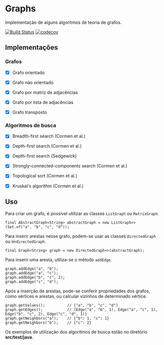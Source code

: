 # Graphs

Implementação de alguns algoritmos de teoria de grafos.


[![Build Status](https://travis-ci.org/enzo-santos/graphs.svg?branch=master)](https://travis-ci.org/enzo-santos/graphs) [![codecov](https://codecov.io/gh/enzo-santos/graphs/branch/master/graph/badge.svg?token=QARUGJ0L2M)](https://codecov.io/gh/enzo-santos/graphs)


## Implementações

### Grafos

- [x] Grafo orientado

- [x] Grafo não orientado

- [x] Grafo por matriz de adjacências

- [x] Grafo por lista de adjacências

- [x] Grafo transposto

### Algoritmos de busca

 - [x] Breadth-first search (Cormen et al.)
 
 - [x] Depth-first search (Cormen et al.)
 
 - [x] Depth-first search (Sedgewick)
 
 - [x] Strongly-connected-components search (Cormen et al.)
 
 - [x] Topological sort (Cormen et al.)

 - [x] Kruskal's algorithm (Cormen et al.)
 
## Uso

Para criar um grafo, é possível utilizar as classes `ListGraph` ou `MatrixGraph`.

    final AbstractGraph<String> abstractGraph = new ListGraph<>(Set.of("a", "b", "c", "d"));
   
Para inserir arestas nesse grafo, podem-se usar as classes `DirectedGraph` ou `UndirectedGraph`.

    final Graph<String> graph = new DirectedGraph<>(abstractGraph);
    
Para inserir uma aresta, utiliza-se o método `addEdge`.

    graph.addEdge("a", "b");
    graph.addEdge("a", "c");
    graph.addEdge("b", "c", 2);
    graph.addEdge("c", "d");
    
Após a inserção de arestas, pode-se conferir propriedades dos grafos, como vértices e arestas, ou calcular vizinhos de determinado vértice.

    graph.getValues();          // ["a", "b", "c", "d"]
    graph.getEdges();           // [Edge("a", "b", 1), Edge("a", "c", 1), Edge("b", "c", 2), Edge("c", "d", 1)]
    graph.getNeighbors("a");    // {"b": 1, "c": 1}
    graph.getNeighbors("b");    // {"c": 2}

Os exemplos de utilização dos algoritmos de busca estão no diretório **src/test/java**.
